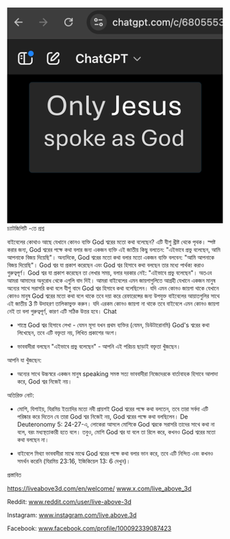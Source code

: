 ![Video cover image](../cover.jpeg)
চ্যাটজিপিটি -তে প্রশ্ন

বাইবেলের কোথাও আছে যেখানে কোনও ব্যক্তি God শ্বরের মতো কথা বলেছেন? এটি যীশু খ্রীষ্ট থেকে পৃথক। স্পষ্ট করার জন্য, God শ্বরের পক্ষে কথা বলার জন্য একজন ব্যক্তি এই জাতীয় কিছু বলতেন: "এইভাবে প্রভু বলেছেন, আমি আপনাকে বিজয় দিয়েছি"। অন্যদিকে, God শ্বরের মতো কথা বলার মতো একজন ব্যক্তি বলবেন: "আমি আপনাকে বিজয় দিয়েছি"। God শ্বর যা প্রকাশ করেছেন এবং God শ্বর হিসাবে কথা বলছেন তার মধ্যে পার্থক্য করাও গুরুত্বপূর্ণ। God শ্বর যা প্রকাশ করেছেন তা লেখার সময়, বলার দরকার নেই: "এইভাবে প্রভু বলেছেন"। অতএব আমরা আমাদের অনুরোধ থেকে এগুলি বাদ দিই। আমরা বাইবেলের এমন জায়গাগুলিতে আগ্রহী যেখানে একজন মানুষ অন্যের সাথে সরাসরি কথা বলে যীশু বাদে God শ্বর হিসাবে কথা বলেছিলেন। যদি এমন কোনও জায়গা থাকে যেখানে কোনও মানুষ God শ্বরের মতো কথা বলে থাকে তবে দয়া করে রেফারেন্সের জন্য উপযুক্ত বাইবেলের আয়াতগুলির সাথে এই জাতীয় 3 টি উদাহরণ তালিকাভুক্ত করুন। যদি এরকম কোনও জায়গা না থাকে তবে বাইবেলে এমন কোনও জায়গা নেই তা বলা গুরুত্বপূর্ণ, কারণ এটি সঠিক উত্তর হবে। Chat

* শাস্ত্রে God শ্বর হিসাবে লেখা - যেমন মূসা যখন প্রথম ব্যক্তির (যেমন, ডিউটারোনমি) God's শ্বরের কথা লিখেছেন, তবে এটি বক্তৃতা নয়, লিখিত প্রকাশের অংশ।

* ভাববাদীরা বলছেন "এইভাবে প্রভু বলেছেন" - আপনি এই পরিচয় ছাড়াই বক্তৃতা খুঁজছেন।

আপনি যা খুঁজছেন:

* অন্যের সাথে উচ্চস্বরে একজন মানুষ speaking সমস্ত সত্য ভাববাদীরা নিজেদেরকে বার্তাবাহক হিসাবে আলাদা করে, God শ্বর নিজেই নয়।

অতিরিক্ত নোট:

* মোশি, যিশাইয়, যিরমিয় ইত্যাদির মতো নবী প্রায়শই God শ্বরের পক্ষে কথা বলতেন, তবে তারা সর্বদা এটি পরিষ্কার করে দিতেন যে তারা God শ্বর নিজেই নয়, God শ্বরের পক্ষে কথা বলছিলেন। De Deuteronomy 5: 24-27-এ, লোকেরা আসলে মোশিকে God শ্বরকে সরাসরি তাদের সাথে কথা না বলে, বরং মধ্যস্থতাকারী হতে বলে। তবুও, মোশি God শ্বর যা বলে তা রিলে করে, কখনও God শ্বরের মতো কথা বলছেন না।

* বাইবেলে মিথ্যা ভাববাদীরা মাঝে মাঝে God শ্বরের পক্ষে কথা বলার ভান করে, তবে এটি নিন্দিত এবং কখনও সমর্থন করেনি (যিরমিয় 23:16, ইজিকিয়েল 13: 6 দেখুন)।

প্রস্তাবিত

https://liveabove3d.com/en/welcome/ www.x.com/live_above_3d

Reddit: www.reddit.com/user/live-above-3d

Instagram: www.instagram.com/live.above.3d

Facebook: www.facebook.com/profile/100092339087423















